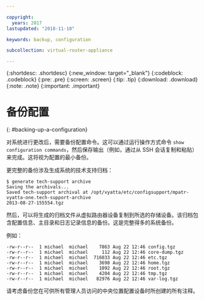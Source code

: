 ```yaml
---

copyright:
  years: 2017
lastupdated: "2018-11-10"

keywords: backup, configuration

subcollection: virtual-router-appliance

---
```


{:shortdesc: .shortdesc}
{:new_window: target="_blank"}
{:codeblock: .codeblock}
{:pre: .pre}
{:screen: .screen}
{:tip: .tip}
{:download: .download}
{:note: .note}
{:important: .important}

# 备份配置
{: #backing-up-a-configuration}

对系统进行更改后，需要备份配置命令。这可以通过运行操作方式命令 `show configuration commands`，然后保存输出（例如，通过从 SSH 会话复制和粘贴）来完成。这将视为配置的最小备份。

更完整的备份涉及生成系统的技术支持归档：

```
$ generate tech-support archive
Saving the archivals...
Saved tech-support archival at /opt/vyatta/etc/configsupport/mpatr-vyatta-one.tech-support-archive
2013-08-27-155554.tgz
```

然后，可以将生成的归档文件从虚拟路由器设备复制到所选的存储设备。该归档包含配置信息、主目录和日志记录信息的备份。这是完整得多的系统备份。

例如：

```
-rw-r--r--  1 michael  michael    7863 Aug 22 12:46 config.tgz
-rw-r--r--  1 michael  michael     112 Aug 22 12:46 core-dump.tgz
-rw-r--r--  1 michael  michael  716033 Aug 22 12:46 etc.tgz
-rw-r--r--  1 michael  michael    3698 Aug 22 12:46 home.tgz
-rw-r--r--  1 michael  michael    1092 Aug 22 12:46 root.tgz
-rw-r--r--  1 michael  michael    4204 Aug 22 12:46 tmp.tgz
-rw-r--r--  1 michael  michael   82976 Aug 22 12:46 var-log.tgz
```

请考虑备份您在可供所有管理人员访问的中央位置配置设备时所创建的所有注释。
